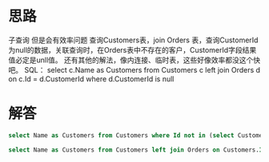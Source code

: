 # 思路
子查询  但是会有效率问题 
查询Customers表，join Orders 表，查询CustomerId为null的数据，关联查询时，在Orders表中不存在的客户，CustomerId字段结果值必定是unll值。
还有其他的解法，像内连接、临时表，这些好像效率都没这个快吧。
SQL：
select c.Name as Customers
from Customers c
left join Orders d on c.Id = d.CustomerId
where d.CustomerId is null
# 解答
```sql
select Name as Customers from Customers where Id not in (select CustomerId from Orders);
```

```sql
select Name as Customers from Customers left join Orders on Customers.Id = Orders.CustomerId where Orders.CustomerId is Null
```
